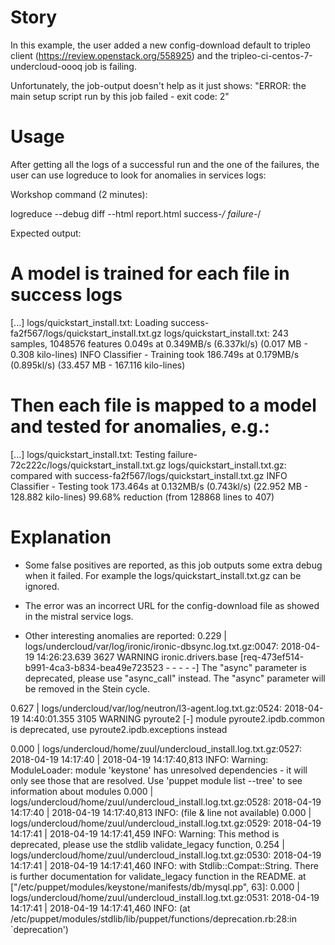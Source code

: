 # Story

In this example, the user added a new config-download default to tripleo client
(https://review.openstack.org/558925) and the
tripleo-ci-centos-7-undercloud-oooq job is failing.

Unfortunately, the job-output doesn't help as it just shows:
"ERROR: the main setup script run by this job failed - exit code: 2"


# Usage

After getting all the logs of a successful run and the one of the failures,
the user can use logreduce to look for anomalies in services logs:

Workshop command (2 minutes):

  logreduce --debug diff --html report.html success-*/ failure-*/

Expected output:

# A model is trained for each file in success logs
[...]
logs/quickstart_install.txt: Loading success-fa2f567/logs/quickstart_install.txt.gz
logs/quickstart_install.txt: 243 samples, 1048576 features 0.049s at 0.349MB/s (6.337kl/s) (0.017 MB - 0.308 kilo-lines)
INFO  Classifier - Training took 186.749s at 0.179MB/s (0.895kl/s) (33.457 MB - 167.116 kilo-lines)
# Then each file is mapped to a model and tested for anomalies, e.g.:
[...]
logs/quickstart_install.txt: Testing failure-72c222c/logs/quickstart_install.txt.gz
logs/quickstart_install.txt.gz: compared with success-fa2f567/logs/quickstart_install.txt.gz
INFO  Classifier - Testing took 173.464s at 0.132MB/s (0.743kl/s) (22.952 MB - 128.882 kilo-lines)
99.68% reduction (from 128868 lines to 407)


# Explanation

* Some false positives are reported, as this job outputs some extra debug when
  it failed. For example the logs/quickstart_install.txt.gz can be ignored.

* The error was an incorrect URL for the config-download file as showed in the
  mistral service logs.

* Other interesting anomalies are reported:
0.229 | logs/undercloud/var/log/ironic/ironic-dbsync.log.txt.gz:0047:	2018-04-19 14:26:23.639 3627 WARNING ironic.drivers.base [req-473ef514-b991-4ca3-b834-bea49e723523 - - - - -] The "async" parameter is deprecated, please use "async_call" instead. The "async" parameter will be removed in the Stein cycle.

0.627 | logs/undercloud/var/log/neutron/l3-agent.log.txt.gz:0524:	2018-04-19 14:40:01.355 3105 WARNING pyroute2 [-] module pyroute2.ipdb.common is deprecated, use pyroute2.ipdb.exceptions instead

0.000 | logs/undercloud/home/zuul/undercloud_install.log.txt.gz:0527:	2018-04-19 14:17:40 | 2018-04-19 14:17:40,813 INFO: Warning: ModuleLoader: module 'keystone' has unresolved dependencies - it will only see those that are resolved. Use 'puppet module list --tree' to see information about modules
0.000 | logs/undercloud/home/zuul/undercloud_install.log.txt.gz:0528:	2018-04-19 14:17:40 | 2018-04-19 14:17:40,813 INFO:    (file & line not available)
0.000 | logs/undercloud/home/zuul/undercloud_install.log.txt.gz:0529:	2018-04-19 14:17:41 | 2018-04-19 14:17:41,459 INFO: Warning: This method is deprecated, please use the stdlib validate_legacy function,
0.254 | logs/undercloud/home/zuul/undercloud_install.log.txt.gz:0530:	2018-04-19 14:17:41 | 2018-04-19 14:17:41,460 INFO:                     with Stdlib::Compat::String. There is further documentation for validate_legacy function in the README. at ["/etc/puppet/modules/keystone/manifests/db/mysql.pp", 63]:
0.000 | logs/undercloud/home/zuul/undercloud_install.log.txt.gz:0531:	2018-04-19 14:17:41 | 2018-04-19 14:17:41,460 INFO:    (at /etc/puppet/modules/stdlib/lib/puppet/functions/deprecation.rb:28:in `deprecation')
